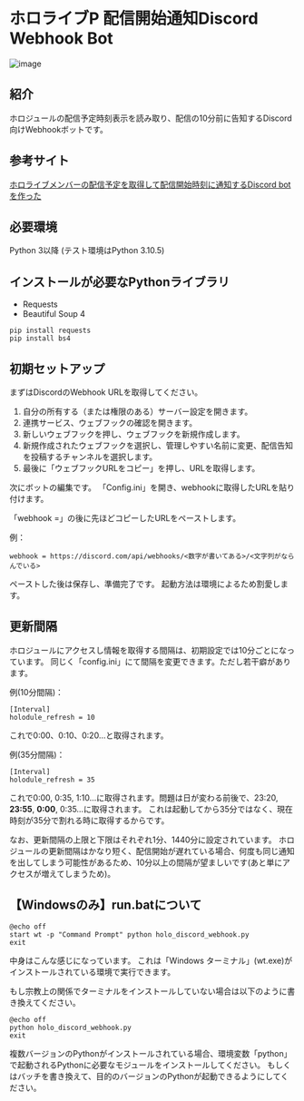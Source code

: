 # ホロライブP 配信開始通知Discord Webhook Bot

![image](https://hanano.hiromin.xyz/content/discordbot/holo_discord_webhook_image.jpg)

## 紹介

ホロジュールの配信予定時刻表示を読み取り、配信の10分前に告知するDiscord向けWebhookボットです。

## 参考サイト

[ホロライブメンバーの配信予定を取得して配信開始時刻に通知するDiscord botを作った](https://qiita.com/wak_t/items/4796d0e80097f93af656)

## 必要環境

Python 3以降
(テスト環境はPython 3.10.5)

## インストールが必要なPythonライブラリ

- Requests
- Beautiful Soup 4

```
pip install requests
pip install bs4
```

## 初期セットアップ

まずはDiscordのWebhook URLを取得してください。
1. 自分の所有する（または権限のある）サーバー設定を開きます。
2. 連携サービス、ウェブフックの確認を開きます。
3. 新しいウェブフックを押し、ウェブフックを新規作成します。
4. 新規作成されたウェブフックを選択し、管理しやすい名前に変更、配信告知を投稿するチャンネルを選択します。
5. 最後に「ウェブフックURLをコピー」を押し、URLを取得します。

次にボットの編集です。
「Config.ini」を開き、webhookに取得したURLを貼り付けます。

「webhook =」の後に先ほどコピーしたURLをペーストします。

例：

```
webhook = https://discord.com/api/webhooks/<数字が書いてある>/<文字列がならんでいる>
```

ペーストした後は保存し、準備完了です。
起動方法は環境によるため割愛します。

## 更新間隔

ホロジュールにアクセスし情報を取得する間隔は、初期設定では10分ごとになっています。
同じく「config.ini」にて間隔を変更できます。ただし若干癖があります。

例(10分間隔)：

```
[Interval]
holodule_refresh = 10
```

これで0:00、0:10、0:20…と取得されます。

例(35分間隔)：

```
[Interval]
holodule_refresh = 35
```

これで0:00, 0:35, 1:10…に取得されます。問題は日が変わる前後で、23:20, **23:55**, **0:00**, 0:35…に取得されます。
これは起動してから35分ではなく、現在時刻が35分で割れる時に取得するからです。

なお、更新間隔の上限と下限はそれぞれ1分、1440分に設定されています。
ホロジュールの更新間隔はかなり短く、配信開始が遅れている場合、何度も同じ通知を出してしまう可能性があるため、10分以上の間隔が望ましいです(あと単にアクセスが増えてしまうため)。

## 【Windowsのみ】run.batについて

```
@echo off
start wt -p "Command Prompt" python holo_discord_webhook.py
exit
```

中身はこんな感じになっています。
これは「Windows ターミナル」(wt.exe)がインストールされている環境で実行できます。

もし宗教上の関係でターミナルをインストールしていない場合は以下のように書き換えてください。

```
@echo off
python holo_discord_webhook.py
exit
```

複数バージョンのPythonがインストールされている場合、環境変数「python」で起動されるPythonに必要なモジュールをインストールしてください。
もしくはバッチを書き換えて、目的のバージョンのPythonが起動できるようにしてください。
